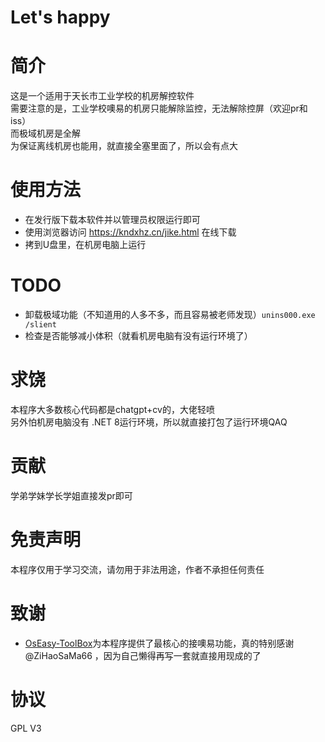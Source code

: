 # Let's happy
# 简介
这是一个适用于天长市工业学校的机房解控软件</br>
需要注意的是，工业学校噢易的机房只能解除监控，无法解除控屏（欢迎pr和iss）</br>
而极域机房是全解</br>
为保证离线机房也能用，就直接全塞里面了，所以会有点大
# 使用方法
- 在发行版下载本软件并以管理员权限运行即可
- 使用浏览器访问 https://kndxhz.cn/jike.html 在线下载
- 拷到U盘里，在机房电脑上运行
# TODO
- 卸载极域功能（不知道用的人多不多，而且容易被老师发现）```unins000.exe /slient```
- 检查是否能够减小体积（就看机房电脑有没有运行环境了）
# 求饶
本程序大多数核心代码都是chatgpt+cv的，大佬轻喷</br>
另外怕机房电脑没有 .NET 8运行环境，所以就直接打包了运行环境QAQ
# 贡献
学弟学妹学长学姐直接发pr即可
# 免责声明
本程序仅用于学习交流，请勿用于非法用途，作者不承担任何责任
# 致谢
- [OsEasy-ToolBox](https://github.com/ZiHaoSaMa66/OsEasy-ToolBox)为本程序提供了最核心的接噢易功能，真的特别感谢 @ZiHaoSaMa66 ，因为自己懒得再写一套就直接用现成的了
# 协议
GPL V3